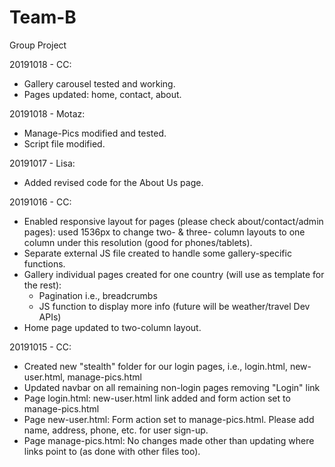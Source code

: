 # Team-B
Group Project 

20191018 - CC:
- Gallery carousel tested and working.
- Pages updated: home, contact, about.

20191018 - Motaz:
- Manage-Pics modified and tested.
- Script file modified.

20191017 - Lisa:
- Added revised code for the About Us page.

20191016 - CC:
- Enabled responsive layout for pages (please check about/contact/admin pages): used 1536px to change two- & three- column layouts to one column under this resolution (good for phones/tablets).
- Separate external JS file created to handle some gallery-specific functions.
- Gallery individual pages created for one country (will use as template for the rest):
    - Pagination i.e., breadcrumbs
    - JS function to display more info (future will be weather/travel Dev APIs)
- Home page updated to two-column layout.

20191015 - CC:
- Created new "stealth" folder for our login pages, i.e., login.html, new-user.html, manage-pics.html
- Updated navbar on all remaining non-login pages removing "Login" link
- Page login.html: new-user.html link added and form action set to manage-pics.html
- Page new-user.html: Form action set to manage-pics.html. Please add name, address, phone, etc. for user sign-up.
- Page manage-pics.html: No changes made other than updating where links point to (as done with other files too).
